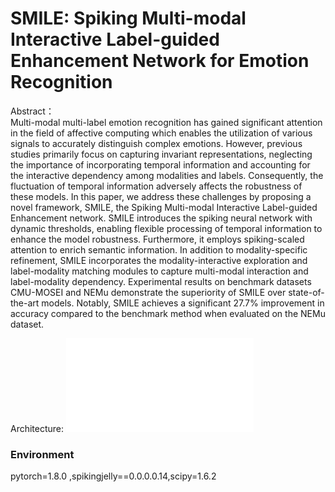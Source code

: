 # SMILE: Spiking Multi-modal Interactive Label-guided Enhancement Network for Emotion Recognition

Abstract：  
Multi-modal multi-label emotion recognition has gained significant attention in the field of affective computing which enables the utilization of various signals to accurately distinguish complex emotions. However, previous studies primarily focus on capturing invariant representations, neglecting the importance of incorporating temporal information and accounting for the interactive dependency among modalities and labels. Consequently, the fluctuation of temporal information adversely affects the robustness of these models. In this paper, we address these challenges by proposing a novel framework, SMILE, the Spiking Multi-modal Interactive Label-guided Enhancement network. SMILE introduces the spiking neural network with dynamic thresholds, enabling flexible processing of temporal information to enhance the model robustness. Furthermore, it employs spiking-scaled attention to enrich semantic information. In addition to modality-specific refinement, SMILE incorporates the modality-interactive exploration and label-modality matching modules to capture multi-modal interaction and label-modality dependency. Experimental results on benchmark datasets CMU-MOSEI and NEMu demonstrate the superiority of SMILE over state-of-the-art models. Notably, SMILE achieves a significant 27.7% improvement in accuracy compared to the benchmark method when evaluated on the NEMu dataset.

Architecture:
![arch](./demogit.pdf)


### Environment
  pytorch=1.8.0 ,spikingjelly==0.0.0.0.14,scipy=1.6.2
